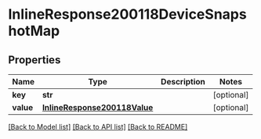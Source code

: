 # InlineResponse200118DeviceSnapshotMap

## Properties
Name | Type | Description | Notes
------------ | ------------- | ------------- | -------------
**key** | **str** |  | [optional] 
**value** | [**InlineResponse200118Value**](InlineResponse200118Value.md) |  | [optional] 

[[Back to Model list]](../README.md#documentation-for-models) [[Back to API list]](../README.md#documentation-for-api-endpoints) [[Back to README]](../README.md)

